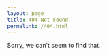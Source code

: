 ```yaml
---
layout: page
title: 404 Not Found
permalink: /404.html
---
```


Sorry, we can't seem to find that.

